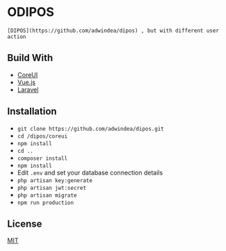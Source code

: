 # ODIPOS

    [DIPOS](https://github.com/adwindea/dipos) , but with different user action

## Build With

* [CoreUI](https://coreui.io/)
* [Vue.js](https://vuejs.org/)
* [Laravel](https://laravel.com)

## Installation

- `git clone https://github.com/adwindea/dipos.git`
- `cd /dipos/coreui`
- `npm install`
- `cd ..`
- `composer install`
- `npm install`
- Edit `.env` and set your database connection details
- `php artisan key:generate`
- `php artisan jwt:secret`
- `php artisan migrate`
- `npm run production`

## License
[MIT](https://github.com/adwindea/dipos/blob/master/LICENSE.txt)

